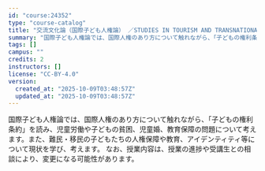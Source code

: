 ```yaml
---
id: "course:24352"
type: "course-catalog"
title: "交流文化論（国際子ども人権論） ／STUDIES IN TOURISM AND TRANSNATIONAL"
summary: "国際子ども人権論では、国際人権のあり方について触れながら、「子どもの権利条約」を読み、児童労働や子どもの貧困、児童婚、教育保障の問題について考えます。また、難民・移民の子どもたちの人権保障や教育、アイデンティティ等について現状を学び、考えま…"
tags: []
campus: ""
credits: 2
instructors: []
license: "CC-BY-4.0"
version:
  created_at: "2025-10-09T03:48:57Z"
  updated_at: "2025-10-09T03:48:57Z"
---
```

国際子ども人権論では、国際人権のあり方について触れながら、「子どもの権利条約」を読み、児童労働や子どもの貧困、児童婚、教育保障の問題について考えます。また、難民・移民の子どもたちの人権保障や教育、アイデンティティ等について現状を学び、考えます。 なお、授業内容は、授業の進捗や受講生との相談により、変更になる可能性があります。
